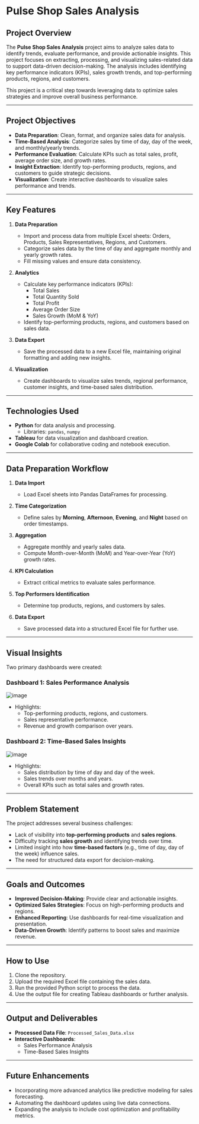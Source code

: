 # Pulse Shop Sales Analysis  

## Project Overview  
The **Pulse Shop Sales Analysis** project aims to analyze sales data to identify trends, evaluate performance, and provide actionable insights. This project focuses on extracting, processing, and visualizing sales-related data to support data-driven decision-making. The analysis includes identifying key performance indicators (KPIs), sales growth trends, and top-performing products, regions, and customers.  

This project is a critical step towards leveraging data to optimize sales strategies and improve overall business performance.  

---

## Project Objectives  
- **Data Preparation**: Clean, format, and organize sales data for analysis.  
- **Time-Based Analysis**: Categorize sales by time of day, day of the week, and monthly/yearly trends.  
- **Performance Evaluation**: Calculate KPIs such as total sales, profit, average order size, and growth rates.  
- **Insight Extraction**: Identify top-performing products, regions, and customers to guide strategic decisions.  
- **Visualization**: Create interactive dashboards to visualize sales performance and trends.  

---

## Key Features  
1. **Data Preparation**  
   - Import and process data from multiple Excel sheets: Orders, Products, Sales Representatives, Regions, and Customers.  
   - Categorize sales data by the time of day and aggregate monthly and yearly growth rates.  
   - Fill missing values and ensure data consistency.  

2. **Analytics**  
   - Calculate key performance indicators (KPIs):  
     - Total Sales  
     - Total Quantity Sold  
     - Total Profit  
     - Average Order Size  
     - Sales Growth (MoM & YoY)  
   - Identify top-performing products, regions, and customers based on sales data.  

3. **Data Export**  
   - Save the processed data to a new Excel file, maintaining original formatting and adding new insights.  

4. **Visualization**  
   - Create dashboards to visualize sales trends, regional performance, customer insights, and time-based sales distribution.  

---

## Technologies Used  
- **Python** for data analysis and processing.  
  - Libraries: `pandas`, `numpy`  
- **Tableau** for data visualization and dashboard creation.  
- **Google Colab** for collaborative coding and notebook execution.  

---

## Data Preparation Workflow  
1. **Data Import**  
   - Load Excel sheets into Pandas DataFrames for processing.  

2. **Time Categorization**  
   - Define sales by **Morning**, **Afternoon**, **Evening**, and **Night** based on order timestamps.  

3. **Aggregation**  
   - Aggregate monthly and yearly sales data.  
   - Compute Month-over-Month (MoM) and Year-over-Year (YoY) growth rates.  

4. **KPI Calculation**  
   - Extract critical metrics to evaluate sales performance.  

5. **Top Performers Identification**  
   - Determine top products, regions, and customers by sales.  

6. **Data Export**  
   - Save processed data into a structured Excel file for further use.  

---

## Visual Insights  
Two primary dashboards were created:  

### **Dashboard 1: Sales Performance Analysis**  
![image](https://github.com/user-attachments/assets/e7192888-1af7-4999-91f1-646b006a0747)

- Highlights:  
  - Top-performing products, regions, and customers.  
  - Sales representative performance.  
  - Revenue and growth comparison over years.  

### **Dashboard 2: Time-Based Sales Insights**  
![image](https://github.com/user-attachments/assets/46c1ba26-82bd-49d0-8022-b5c28fc14d7a)

- Highlights:  
  - Sales distribution by time of day and day of the week.  
  - Sales trends over months and years.  
  - Overall KPIs such as total sales and growth rates.  

---

## Problem Statement  
The project addresses several business challenges:  
- Lack of visibility into **top-performing products** and **sales regions**.  
- Difficulty tracking **sales growth** and identifying trends over time.  
- Limited insight into how **time-based factors** (e.g., time of day, day of the week) influence sales.  
- The need for structured data export for decision-making.  

---

## Goals and Outcomes  
- **Improved Decision-Making**: Provide clear and actionable insights.  
- **Optimized Sales Strategies**: Focus on high-performing products and regions.  
- **Enhanced Reporting**: Use dashboards for real-time visualization and presentation.  
- **Data-Driven Growth**: Identify patterns to boost sales and maximize revenue.  

---

## How to Use  
1. Clone the repository.  
2. Upload the required Excel file containing the sales data.  
3. Run the provided Python script to process the data.  
4. Use the output file for creating Tableau dashboards or further analysis.  

---

## Output and Deliverables  
- **Processed Data File**: `Processed_Sales_Data.xlsx`  
- **Interactive Dashboards**:  
  - Sales Performance Analysis  
  - Time-Based Sales Insights  

---

## Future Enhancements  
- Incorporating more advanced analytics like predictive modeling for sales forecasting.  
- Automating the dashboard updates using live data connections.  
- Expanding the analysis to include cost optimization and profitability metrics.  

